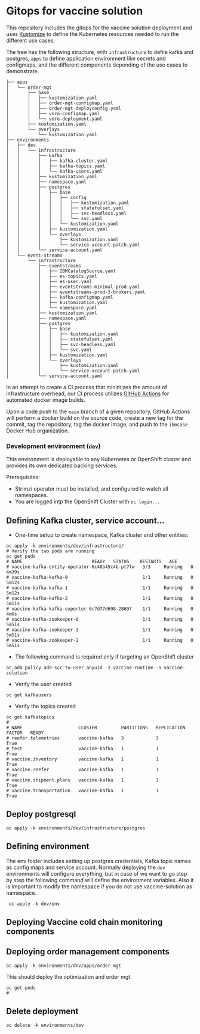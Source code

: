 # Gitops for vaccine solution

This repository includes the gitops for the vaccine solution deployment and uses [Kustomize](https://kubernetes.io/docs/tasks/manage-kubernetes-objects/kustomization/) to define the Kubernetes resources needed to run the different use cases.

The tree has the following structure, with `infrastructure` to defile kafka and postgres, `apps` to define application environment like secrets and configmaps, and the different components depending of the use cases to demonstrate.

```
├── apps
│   └── order-mgt
│       ├── base
│       │   ├── kustomization.yaml
│       │   ├── order-mgt-configmap.yaml
│       │   ├── order-mgt-deployconfig.yaml
│       │   ├── voro-configmap.yaml
│       │   └── voro-deployment.yaml
│       ├── kustomization.yaml
│       └── overlays
│           └── kustomization.yaml
├── environments
│   ├── dev
│   │   └── infrastructure
│   │       ├── kafka
│   │       │   ├── kafka-cluster.yaml
│   │       │   ├── kafka-topics.yaml
│   │       │   └── kafka-users.yaml
│   │       ├── kustomization.yaml
│   │       ├── namespace.yaml
│   │       ├── postgres
│   │       │   ├── base
│   │       │   │   ├── config
│   │       │   │   │   ├── kustomization.yaml
│   │       │   │   │   ├── statefulset.yaml
│   │       │   │   │   ├── svc-headless.yaml
│   │       │   │   │   └── svc.yaml
│   │       │   │   └── kustomization.yaml
│   │       │   ├── kustomization.yaml
│   │       │   └── overlays
│   │       │       ├── kustomization.yaml
│   │       │       └── service-account-patch.yaml
│   │       └── service-account.yaml
│   └── event-streams
│       └── infrastructure
│           ├── eventstreams
│           │   ├── IBMCatalogSource.yaml
│           │   ├── es-topics.yaml
│           │   ├── es-user.yaml
│           │   ├── eventstreams-minimal-prod.yaml
│           │   ├── eventstreams-prod-3-brokers.yaml
│           │   ├── kafka-configmap.yaml
│           │   ├── kustomization.yaml
│           │   └── namespace.yaml
│           ├── kustomization.yaml
│           ├── namespace.yaml
│           ├── postgres
│           │   ├── base
│           │   │   ├── kustomization.yaml
│           │   │   ├── statefulset.yaml
│           │   │   ├── svc-headless.yaml
│           │   │   └── svc.yaml
│           │   ├── kustomization.yaml
│           │   └── overlays
│           │       ├── kustomization.yaml
│           │       └── service-account-patch.yaml
│           └── service-account.yaml
```

In an attempt to create a CI process that minimizes the amount of infrastructure overhead, our CI process utilizes [GitHub Actions](https://github.com/features/actions) for automated docker image builds. 

Upon a code push to the `main` branch of a given repository, GitHub Actions will perform a docker build on the source code, create a new tag for the commit, tag the repository, tag the docker image, and push to the `ibmcase` Docker Hub organization.

### Development environment (`dev`)

This environment is deployable to any Kubernetes or OpenShift cluster and provides its own dedicated backing services.

Prerequisites:

- Strimzi operator must be installed, and configured to watch all namespaces.
- You are logged intp the OpenShift Cluster with `oc login...`

## Defining Kafka cluster, service account...

* One-time setup to create namespace, Kafka cluster and other entities:

```shell
oc apply -k environments/dev/infrastructure/
# Verify the two pods are running
oc get pods
# NAME                          READY   STATUS    RESTARTS   AGE
# vaccine-kafka-entity-operator-6c48b45c4b-pt7lw   3/3     Running   0          4m39s
# vaccine-kafka-kafka-0                            1/1     Running   0          5m12s
# vaccine-kafka-kafka-1                            1/1     Running   0          5m12s
# vaccine-kafka-kafka-2                            1/1     Running   0          5m11s
# vaccine-kafka-kafka-exporter-6c7d77d698-28697    1/1     Running   0          4m6s
# vaccine-kafka-zookeeper-0                        1/1     Running   0          5m51s
# vaccine-kafka-zookeeper-1                        1/1     Running   0          5m51s
# vaccine-kafka-zookeeper-2                        1/1     Running   0          5m51s
```

* The following command is required only if targeting an OpenShift cluster

```shell
oc adm policy add-scc-to-user anyuid -z vaccine-runtime -n vaccine-solution
```

* Verify the user created

```shell
oc get kafkausers
```

* Verify the topics created

```shell
oc get kafkatopics
#
# NAME                     CLUSTER         PARTITIONS   REPLICATION FACTOR   READY
# reefer.telemetries       vaccine-kafka   3            3                    True
# test                     vaccine-kafka   1            1                    True
# vaccine.inventory        vaccine-kafka   1            1                    True
# vaccine.reefer           vaccine-kafka   1            1                    True
# vaccine.shipment.plans   vaccine-kafka   1            3                    True
# vaccine.transportation   vaccine-kafka   1            1                    True
```

## Deploy postgresql

```shell
oc apply -k environments/dev/infrastructure/postgres
```


## Defining environment

The env folder includes setting up postgres credentials, Kafka topic names as config maps and service account. Normally deploying the `dev` environments will configure everything, but in case of we want to go step by step the following command will define the environment variables. Also it is important to modify the namespace if you do not use vaccine-solution as namespace.

```shell
 oc apply -k dev/env
```

## Deploying Vaccine cold chain monitoring components

## Deploying order management components

```shell
oc apply -k environments/dev/apps/order-mgt
```

This should deploy the optimization and order mgt.

```shell
oc get pods
# 
```

## Delete deployment

```shell
oc delete -k environments/dev
```